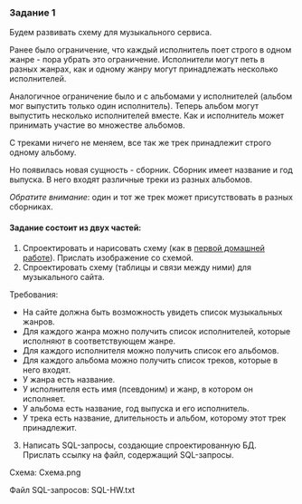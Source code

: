 ### Задание 1

Будем развивать схему для музыкального сервиса.

Ранее было ограничение, что каждый исполнитель поет строго в одном жанре - пора убрать это ограничение. Исполнители могут петь в разных жанрах, как и одному жанру могут принадлежать несколько исполнителей.

Аналогичное ограничение было и с альбомами у исполнителей (альбом мог выпустить только один исполнитель). Теперь альбом могут выпустить несколько исполнителей вместе. Как и исполнитель может принимать участие во множестве альбомов.

С треками ничего не меняем, все так же трек принадлежит строго одному альбому.

Но появилась новая сущность - сборник. Сборник имеет название и год выпуска. В него входят различные треки из разных альбомов.

_Обратите внимание_: один и тот же трек может присутствовать в разных сборниках.

#### Задание состоит из двух частей:

1. Спроектировать и нарисовать схему (как в [первой домашней работе](https://github.com/netology-code/sqlcpp-homeworks/tree/main/01#readme)). Прислать изображение со схемой.
2. Спроектировать схему (таблицы и связи между ними) для музыкального сайта.

Требования:

* На сайте должна быть возможность увидеть список музыкальных жанров.
* Для каждого жанра можно получить список исполнителей, которые исполняют в соответствующем жанре.
* Для каждого исполнителя можно получить список его альбомов.
* Для каждого альбома можно получить список треков, которые в него входят.
* У жанра есть название.
* У исполнителя есть имя (псевдоним) и жанр, в котором он исполняет.
* У альбома есть название, год выпуска и его исполнитель.
* У трека есть название, длительность и альбом, которому этот трек принадлежит.

3. Написать SQL-запросы, создающие спроектированную БД. Прислать ссылку на файл, содержащий SQL-запросы.

Схема: Схема.png

Файл SQL-запросов: SQL-HW.txt